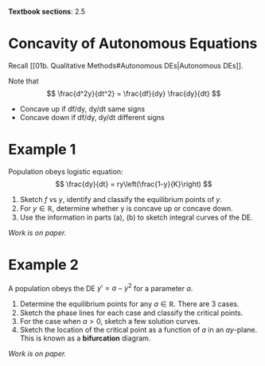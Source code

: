 **Textbook sections**: 2.5

# Concavity of Autonomous Equations
Recall [[01b. Qualitative Methods#Autonomous DEs|Autonomous DEs]].

Note that
$$
\frac{d^2y}{dt^2} = \frac{df}{dy} \frac{dy}{dt}
$$
* Concave up if df/dy, dy/dt same signs
* Concave down if df/dy, dy/dt different signs

# Example 1
Population obeys logistic equation:
$$
\frac{dy}{dt} = ry\left(\frac{1-y}{K}\right)
$$

1. Sketch $f$ vs $y$, identify and classify the equilibrium points of $y$.
2. For $y \in \mathbb{R}$, determine whether y is concave up or concave down.
3. Use the information in parts (a), (b) to sketch integral curves of the DE.

*Work is on paper.*

# Example 2
A population obeys the DE $y' = a - y^2$ for a parameter $a$.
1. Determine the equilibrium points for any $a \in \mathbb{R}$. There are 3 cases.
2. Sketch the phase lines for each case and classify the critical points.
3. For the case when $a > 0$, sketch a few solution curves.
4. Sketch the location of the critical point as a function of $a$ in an $ay$-plane. This is known as a **bifurcation** diagram.

*Work is on paper.*